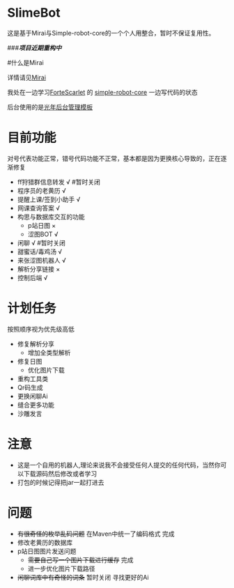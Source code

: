 # SlimeBot

这是基于Mirai与Simple-robot-core的一个个人用整合，暂时不保证复用性。

###***项目近期重构中***

#什么是Mirai

详情请见[Mirai](https://github.com/mamoe/mirai)

我处在一边学习[ForteScarlet](https://github.com/ForteScarlet) 的
[simple-robot-core](https://github.com/ForteScarlet/simple-robot-core) 一边写代码的状态

后台使用的是[光年后台管理模板](https://gitee.com/yinqi/Light-Year-Admin-Using-Iframe)

# 目前功能

对号代表功能正常，错号代码功能不正常，基本都是因为更换核心导致的，正在逐渐修复

- ff狩猎群信息转发 √ #暂时关闭
- 程序员的老黄历 √
- 提醒上课/签到小助手 √
- 网课查询答案 √
- 构思与数据库交互的功能
    + p站日图 ×
    + 涩图BOT √
- 闲聊 √ #暂时关闭
- 甜蜜话/毒鸡汤 √
- 来张涩图机器人 √
- 解析分享链接 ×
- 控制后端 √

# 计划任务

按照顺序视为优先级高低
- 修复解析分享
    + 增加全类型解析
- 修复日图
    + 优化图片下载
- 重构工具类
- Qr码生成
- 更换闲聊Ai
- 缝合更多功能
- 沙雕发言

# 注意

- 这是一个自用的机器人,理论来说我不会接受任何人提交的任何代码，当然你可以下载源码然后修改或者学习
- 打包的时候记得把jar一起打进去

# 问题

- ~~有很奇怪的枚举乱码问题~~ 在Maven中统一了编码格式 完成
- 修改老黄历的数据库
- p站日图图片发送问题
    + ~~需要自己写一个图片下载进行缓存~~ 完成
    + 进一步优化图片下载路径
- ~~闲聊词库中有奇怪的词条~~ 暂时关闭 寻找更好的Ai